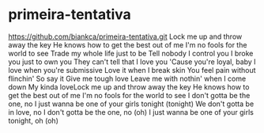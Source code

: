 # primeira-tentativa
https://github.com/biankca/primeira-tentativa.git
Lock me up and throw away the key
He knows how to get the best out of me
I'm no fools for the world to see
Trade my whole life just to be
Tell nobody I control you
I broke you just to own you
They can't tell that I love you
'Cause you're loyal, baby
I love when you're submissive
Love it when I break skin
You feel pain without flinchin'
So say it
Give me tough love
Leave me with nothin' when I come down
My kinda loveLock me up and throw away the key
He knows how to get the best out of me
I'm no fools for the world to see
I don't gotta be the one, no
I just wanna be one of your girls tonight (tonight)
We don't gotta be in love, no
I don't gotta be the one, no (oh)
I just wanna be one of your girls tonight, oh (oh)
